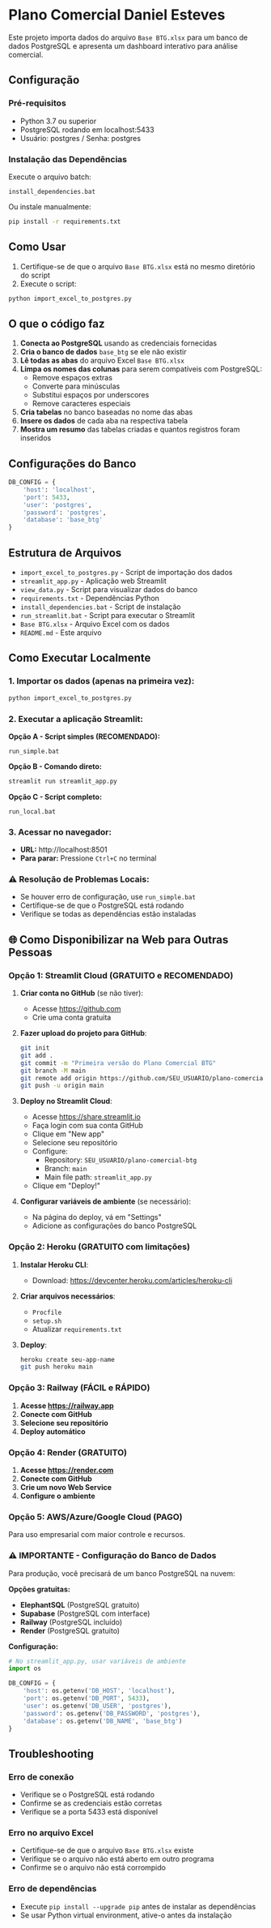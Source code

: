 # Plano Comercial Daniel Esteves

Este projeto importa dados do arquivo `Base BTG.xlsx` para um banco de dados PostgreSQL e apresenta um dashboard interativo para análise comercial.

## Configuração

### Pré-requisitos
- Python 3.7 ou superior
- PostgreSQL rodando em localhost:5433
- Usuário: postgres / Senha: postgres

### Instalação das Dependências

Execute o arquivo batch:
```
install_dependencies.bat
```

Ou instale manualmente:
```bash
pip install -r requirements.txt
```

## Como Usar

1. Certifique-se de que o arquivo `Base BTG.xlsx` está no mesmo diretório do script
2. Execute o script:
```bash
python import_excel_to_postgres.py
```

## O que o código faz

1. **Conecta ao PostgreSQL** usando as credenciais fornecidas
2. **Cria o banco de dados** `base_btg` se ele não existir
3. **Lê todas as abas** do arquivo Excel `Base BTG.xlsx`
4. **Limpa os nomes das colunas** para serem compatíveis com PostgreSQL:
   - Remove espaços extras
   - Converte para minúsculas
   - Substitui espaços por underscores
   - Remove caracteres especiais
5. **Cria tabelas** no banco baseadas no nome das abas
6. **Insere os dados** de cada aba na respectiva tabela
7. **Mostra um resumo** das tabelas criadas e quantos registros foram inseridos

## Configurações do Banco

```python
DB_CONFIG = {
    'host': 'localhost',
    'port': 5433,
    'user': 'postgres',
    'password': 'postgres',
    'database': 'base_btg'
}
```

## Estrutura de Arquivos

- `import_excel_to_postgres.py` - Script de importação dos dados
- `streamlit_app.py` - Aplicação web Streamlit
- `view_data.py` - Script para visualizar dados do banco
- `requirements.txt` - Dependências Python
- `install_dependencies.bat` - Script de instalação
- `run_streamlit.bat` - Script para executar o Streamlit
- `Base BTG.xlsx` - Arquivo Excel com os dados
- `README.md` - Este arquivo

## Como Executar Localmente

### 1. Importar os dados (apenas na primeira vez):
```bash
python import_excel_to_postgres.py
```

### 2. Executar a aplicação Streamlit:

**Opção A - Script simples (RECOMENDADO):**
```
run_simple.bat
```

**Opção B - Comando direto:**
```bash
streamlit run streamlit_app.py
```

**Opção C - Script completo:**
```
run_local.bat
```

### 3. Acessar no navegador:
- **URL:** http://localhost:8501
- **Para parar:** Pressione `Ctrl+C` no terminal

### ⚠️ Resolução de Problemas Locais:
- Se houver erro de configuração, use `run_simple.bat`
- Certifique-se de que o PostgreSQL está rodando
- Verifique se todas as dependências estão instaladas

## 🌐 Como Disponibilizar na Web para Outras Pessoas

### Opção 1: Streamlit Cloud (GRATUITO e RECOMENDADO)

1. **Criar conta no GitHub** (se não tiver):
   - Acesse https://github.com
   - Crie uma conta gratuita

2. **Fazer upload do projeto para GitHub**:
   ```bash
   git init
   git add .
   git commit -m "Primeira versão do Plano Comercial BTG"
   git branch -M main
   git remote add origin https://github.com/SEU_USUARIO/plano-comercial-btg.git
   git push -u origin main
   ```

3. **Deploy no Streamlit Cloud**:
   - Acesse https://share.streamlit.io
   - Faça login com sua conta GitHub
   - Clique em "New app"
   - Selecione seu repositório
   - Configure:
     - Repository: `SEU_USUARIO/plano-comercial-btg`
     - Branch: `main`
     - Main file path: `streamlit_app.py`
   - Clique em "Deploy!"

4. **Configurar variáveis de ambiente** (se necessário):
   - Na página do deploy, vá em "Settings"
   - Adicione as configurações do banco PostgreSQL

### Opção 2: Heroku (GRATUITO com limitações)

1. **Instalar Heroku CLI**:
   - Download: https://devcenter.heroku.com/articles/heroku-cli

2. **Criar arquivos necessários**:
   - `Procfile`
   - `setup.sh`
   - Atualizar `requirements.txt`

3. **Deploy**:
   ```bash
   heroku create seu-app-name
   git push heroku main
   ```

### Opção 3: Railway (FÁCIL e RÁPIDO)

1. **Acesse https://railway.app**
2. **Conecte com GitHub**
3. **Selecione seu repositório**
4. **Deploy automático**

### Opção 4: Render (GRATUITO)

1. **Acesse https://render.com**
2. **Conecte com GitHub**
3. **Crie um novo Web Service**
4. **Configure o ambiente**

### Opção 5: AWS/Azure/Google Cloud (PAGO)

Para uso empresarial com maior controle e recursos.

### ⚠️ IMPORTANTE - Configuração do Banco de Dados

Para produção, você precisará de um banco PostgreSQL na nuvem:

**Opções gratuitas:**
- **ElephantSQL** (PostgreSQL gratuito)
- **Supabase** (PostgreSQL com interface)
- **Railway** (PostgreSQL incluído)
- **Render** (PostgreSQL gratuito)

**Configuração:**
```python
# No streamlit_app.py, usar variáveis de ambiente
import os

DB_CONFIG = {
    'host': os.getenv('DB_HOST', 'localhost'),
    'port': os.getenv('DB_PORT', 5433),
    'user': os.getenv('DB_USER', 'postgres'),
    'password': os.getenv('DB_PASSWORD', 'postgres'),
    'database': os.getenv('DB_NAME', 'base_btg')
}
```

## Troubleshooting

### Erro de conexão
- Verifique se o PostgreSQL está rodando
- Confirme se as credenciais estão corretas
- Verifique se a porta 5433 está disponível

### Erro no arquivo Excel
- Certifique-se de que o arquivo `Base BTG.xlsx` existe
- Verifique se o arquivo não está aberto em outro programa
- Confirme se o arquivo não está corrompido

### Erro de dependências
- Execute `pip install --upgrade pip` antes de instalar as dependências
- Se usar Python virtual environment, ative-o antes da instalação
